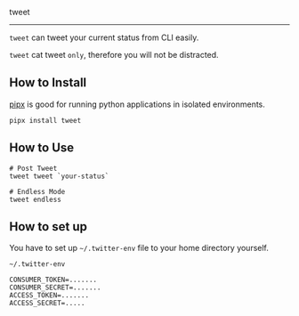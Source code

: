 tweet

---

`tweet` can tweet your current status from CLI easily.

`tweet` cat tweet `only`, therefore you will not be distracted.

## How to Install

[pipx](https://github.com/pypa/pipx) is good for running python applications in isolated environments.

```
pipx install tweet
```

## How to Use

```
# Post Tweet
tweet tweet `your-status`

# Endless Mode
tweet endless
```

## How to set up

You have to set up `~/.twitter-env` file to your home directory yourself.

`~/.twitter-env`

```env
CONSUMER_TOKEN=.......
CONSUMER_SECRET=.......
ACCESS_TOKEN=.......
ACCESS_SECRET=.....
```
